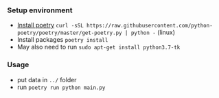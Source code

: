 ### Setup environment
- [Install poetry](https://python-poetry.org/docs/) `curl -sSL https://raw.githubusercontent.com/python-poetry/poetry/master/get-poetry.py | python -` (linux)
- Install packages `poetry install`
- May also need to run `sudo apt-get install python3.7-tk`

### Usage
- put data in `../` folder
- run `poetry run python main.py`